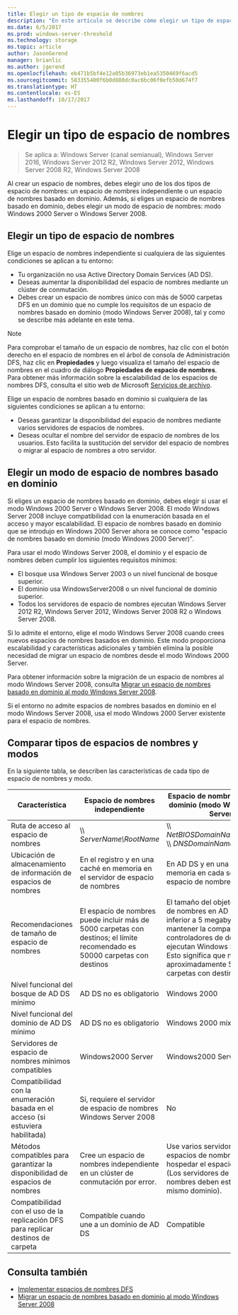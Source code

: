 ```yaml
---
title: Elegir un tipo de espacio de nombres
description: "En este artículo se describe cómo elegir un tipo de espacio de nombres."
ms.date: 6/5/2017
ms.prod: windows-server-threshold
ms.technology: storage
ms.topic: article
author: JasonGerend
manager: brianlic
ms.author: jgerend
ms.openlocfilehash: eb471b5bf4e12a05b36973eb1ea5350469f6acd5
ms.sourcegitcommit: 583355400f6b0d880dc0ac6bc06f0efb50d674f7
ms.translationtype: HT
ms.contentlocale: es-ES
ms.lasthandoff: 10/17/2017
---
```

# <a name="choose-a-namespace-type"></a>Elegir un tipo de espacio de nombres

> Se aplica a: Windows Server (canal semianual), Windows Server 2016, Windows Server 2012 R2, Windows Server 2012, Windows Server 2008 R2, Windows Server 2008

Al crear un espacio de nombres, debes elegir uno de los dos tipos de espacio de nombres: un espacio de nombres independiente o un espacio de nombres basado en dominio. Además, si eliges un espacio de nombres basado en dominio, debes elegir un modo de espacio de nombres: modo Windows 2000 Server o Windows Server 2008.

## <a name="choosing-a-namespace-type"></a>Elegir un tipo de espacio de nombres

Elige un espacio de nombres independiente si cualquiera de las siguientes condiciones se aplican a tu entorno:

-   Tu organización no usa Active Directory Domain Services (AD DS).
-   Deseas aumentar la disponibilidad del espacio de nombres mediante un clúster de conmutación.
-   Debes crear un espacio de nombres único con más de 5000 carpetas DFS en un dominio que no cumple los requisitos de un espacio de nombres basado en dominio (modo Windows Server 2008), tal y como se describe más adelante en este tema.

> [!NOTE]
> Para comprobar el tamaño de un espacio de nombres, haz clic con el botón derecho en el espacio de nombres en el árbol de consola de Administración DFS, haz clic en **Propiedades** y luego visualiza el tamaño del espacio de nombres en el cuadro de diálogo **Propiedades de espacio de nombres**. Para obtener más información sobre la escalabilidad de los espacios de nombres DFS, consulta el sitio web de Microsoft [Servicios de archivo](https://technet.microsoft.com/library/cc771548.aspx).

Elige un espacio de nombres basado en dominio si cualquiera de las siguientes condiciones se aplican a tu entorno:

-   Deseas garantizar la disponibilidad del espacio de nombres mediante varios servidores de espacios de nombres.
-   Deseas ocultar el nombre del servidor de espacio de nombres de los usuarios. Esto facilita la sustitución del servidor del espacio de nombres o migrar al espacio de nombres a otro servidor.

## <a name="choosing-a-domain-based-namespace-mode"></a>Elegir un modo de espacio de nombres basado en dominio

Si eliges un espacio de nombres basado en dominio, debes elegir si usar el modo Windows 2000 Server o Windows Server 2008. El modo Windows Server 2008 incluye compatibilidad con la enumeración basada en el acceso y mayor escalabilidad. El espacio de nombres basado en dominio que se introdujo en Windows 2000 Server ahora se conoce como "espacio de nombres basado en dominio (modo Windows 2000 Server)".

Para usar el modo Windows Server 2008, el dominio y el espacio de nombres deben cumplir los siguientes requisitos mínimos:

-   El bosque usa Windows Server 2003 o un nivel funcional de bosque superior.
-   El dominio usa WindowsServer2008 o un nivel funcional de dominio superior.
-   Todos los servidores de espacio de nombres ejecutan Windows Server 2012 R2, Windows Server 2012, Windows Server 2008 R2 o Windows Server 2008.

Si lo admite el entorno, elige el modo Windows Server 2008 cuando crees nuevos espacios de nombres basados en dominio. Este modo proporciona escalabilidad y características adicionales y también elimina la posible necesidad de migrar un espacio de nombres desde el modo Windows 2000 Server.

Para obtener información sobre la migración de un espacio de nombres al modo Windows Server 2008, consulta [Migrar un espacio de nombres basado en dominio al modo Windows Server 2008](migrate-a-domain-based-namespace-to-windows-server-2008-mode.md).

Si el entorno no admite espacios de nombres basados en dominio en el modo Windows Server 2008, usa el modo Windows 2000 Server existente para el espacio de nombres.

## <a name="comparing-namespace-types-and-modes"></a>Comparar tipos de espacios de nombres y modos

En la siguiente tabla, se describen las características de cada tipo de espacio de nombres y modo.

|Característica|Espacio de nombres independiente|Espacio de nombres basado en dominio (modo Windows 2000 Server) |Espacio de nombres basado en dominio (modo Windows Server 2008) | 
|---|---|---|---|
|Ruta de acceso al espacio de nombres|\\\ *ServerName\RootName* |\\\ *NetBIOSDomainName\RootName* <br />\\\ *DNSDomainName\RootName*|\\\ *NetBIOSDomainName\RootName* <br /> \\\ *DNSDomainName\RootName*|
|Ubicación de almacenamiento de información de espacios de nombres|En el registro y en una caché en memoria en el servidor de espacio de nombres|En AD DS y en una caché en memoria en cada servidor de espacio de nombres|En AD DS y en una caché en memoria en cada servidor de espacio de nombres|
|Recomendaciones de tamaño de espacio de nombres|El espacio de nombres puede incluir más de 5000 carpetas con destinos; el límite recomendado es 50000 carpetas con destinos|El tamaño del objeto de espacio de nombres en AD DS debe ser inferior a 5 megabytes (MB) para mantener la compatibilidad con controladores de dominio que no ejecutan Windows Server 2008. Esto significa que no más de aproximadamente 5000 carpetas con destinos.|El espacio de nombres puede incluir más de 5000 carpetas con destinos; el límite recomendado es 50000 carpetas con destinos |
|Nivel funcional del bosque de AD DS mínimo|AD DS no es obligatorio|Windows 2000|Windows Server 2003|
|Nivel funcional del dominio de AD DS mínimo|AD DS no es obligatorio|Windows 2000 mixto|WindowsServer2008|
|Servidores de espacio de nombres mínimos compatibles|Windows2000 Server|Windows2000 Server|WindowsServer2008|
|Compatibilidad con la enumeración basada en el acceso (si estuviera habilitada)|Sí, requiere el servidor de espacio de nombres Windows Server 2008|No|Sí|
|Métodos compatibles para garantizar la disponibilidad de espacios de nombres|Cree un espacio de nombres independiente en un clúster de conmutación por error.|Use varios servidores de espacios de nombres para hospedar el espacio de nombres. (Los servidores de espacios de nombres deben estar en el mismo dominio).|Use varios servidores de espacios de nombres para hospedar el espacio de nombres. (Los servidores de espacios de nombres deben estar en el mismo dominio).|
|Compatibilidad con el uso de la replicación DFS para replicar destinos de carpeta|Compatible cuando une a un dominio de AD DS|Compatible|Compatible|

## <a name="see-also"></a>Consulta también

-   [Implementar espacios de nombres DFS](deploying-dfs-namespaces.md)
-   [Migrar un espacio de nombres basado en dominio al modo Windows Server 2008](migrate-a-domain-based-namespace-to-windows-server-2008-mode.md)



